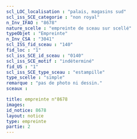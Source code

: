```yaml
---
scl_LOC_localisation : "palais, magasins sud"
scl_iss_SCE_categorie : "non royal"
n_Inv_IFAO : "8678"
nature_scelle : "empreinte de sceau sur scellé"
typeObjet : "Empreinte"
n_Inv_CSA : "3041"
scl_ISS_fid_sceau : "140"
fid_loc : "1"
scl_iss_SCE_id_sceau : "0140"
scl_iss_SCE_motif : "indéterminé"
fid_US : "1"
scl_iss_SCE_type_sceau : "estampille"
type_scelle : "simple"
remarque : "pas de photo ni dessin."
sceaux :

title: empreinte n°8678
images: 
id_notice: 8678
layout: notice
type: empreinte
partie: 2
---
```

